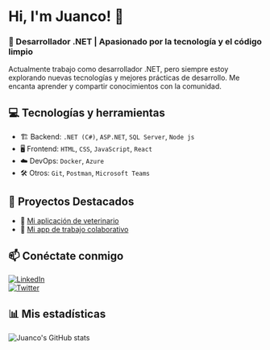 # Hi, I'm Juanco! 👋  

### 🚀 Desarrollador .NET | Apasionado por la tecnología y el código limpio  

Actualmente trabajo como desarrollador .NET, pero siempre estoy explorando nuevas tecnologías y mejores prácticas de desarrollo. Me encanta aprender y compartir conocimientos con la comunidad.  

## 💻 Tecnologías y herramientas  
- 🏗️ Backend: `.NET (C#)`, `ASP.NET`, `SQL Server`, `Node js`
- 🖥️ Frontend: `HTML`, `CSS`, `JavaScript`, `React`  
- ☁️ DevOps: `Docker`, `Azure`  
- 🛠️ Otros: `Git`, `Postman`, `Microsoft Teams`  

## 📂 Proyectos Destacados  
- 🔗 [Mi aplicación de veterinario]([https://github.com/thejuanco](https://github.com/thejuanco/Cliente-Veterinaria-Node.git))  
- 🔗 [Mi app de trabajo colaborativo](https://github.com/thejuanco)  

## 📫 Conéctate conmigo  
[![LinkedIn](https://img.shields.io/badge/LinkedIn-blue?style=for-the-badge&logo=linkedin)](https://www.linkedin.com/in/thejuanco)  
[![Twitter](https://img.shields.io/badge/Twitter-blue?style=for-the-badge&logo=twitter)](https://twitter.com/thejuanco)  

## 📊 Mis estadísticas  
![Juanco's GitHub stats](https://github-readme-stats.vercel.app/api?username=thejuanco&show_icons=true&theme=dark)  
